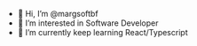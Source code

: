 - 👋 Hi, I’m @margsoftbf
- 👀 I’m interested in Software Developer
- 🌱 I’m currently keep learning React/Typescript

<!---
margsoftbf/margsoftbf is a ✨ special ✨ repository because its `README.md` (this file) appears on your GitHub profile.
You can click the Preview link to take a look at your changes.
--->
